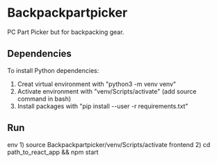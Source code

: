 # Backpackpartpicker
PC Part Picker but for backpacking gear.

## Dependencies
To install Python dependencies:
1) Creat virtual environment with "python3 -m venv venv"
2) Activate environment with "venv/Scripts/activate" (add source command in bash)
3) Install packages with "pip install --user -r requirements.txt"

## Run
env 1) source Backpackpartpicker/venv/Scripts/activate
frontend 2) cd path_to_react_app && npm start
